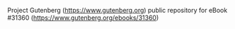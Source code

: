 Project Gutenberg (https://www.gutenberg.org) public repository for eBook #31360 (https://www.gutenberg.org/ebooks/31360)
